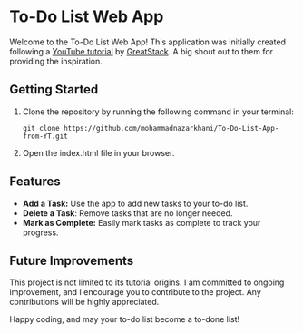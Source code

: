 # To-Do List Web App

Welcome to the To-Do List Web App! This application was initially created following a [YouTube tutorial](https://www.youtube.com/watch?v=G0jO8kUrg-I&pp=ygUXdG8gZG8gbGlzdCBhcHAgaHRtbCBjc3M%3D) by [GreatStack](https://www.youtube.com/@GreatStackDev). A big shout out to them for providing the inspiration.

## Getting Started

1. Clone the repository by running the following command in your terminal:

    ```
   git clone https://github.com/mohammadnazarkhani/To-Do-List-App-from-YT.git
    ```

3. Open the index.html file in your browser.

## Features

- **Add a Task:** Use the app to add new tasks to your to-do list.
- **Delete a Task**: Remove tasks that are no longer needed.
- **Mark as Complete:** Easily mark tasks as complete to track your progress.

## Future Improvements

This project is not limited to its tutorial origins. I am committed to ongoing improvement, and I encourage you to contribute to the project. Any contributions will be highly appreciated.

Happy coding, and may your to-do list become a to-done list!
